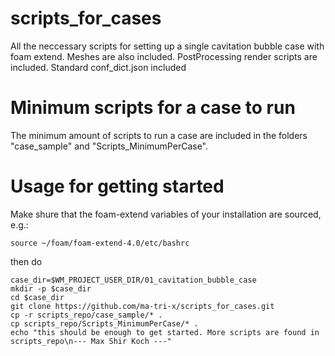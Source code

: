 # scripts_for_cases
All the neccessary scripts for setting up a single cavitation bubble case with foam extend.
Meshes are also included.
PostProcessing render scripts are included.
Standard conf_dict.json included
# Minimum scripts for a case to run
The minimum amount of scripts to run a case are included in the folders
"case_sample" and
"Scripts_MinimumPerCase".
# Usage for getting started
Make shure that the foam-extend variables of your installation are sourced, e.g.:
```
source ~/foam/foam-extend-4.0/etc/bashrc
```
then do
```
case_dir=$WM_PROJECT_USER_DIR/01_cavitation_bubble_case
mkdir -p $case_dir
cd $case_dir
git clone https://github.com/ma-tri-x/scripts_for_cases.git
cp -r scripts_repo/case_sample/* .
cp scripts_repo/Scripts_MinimumPerCase/* .
echo "this should be enough to get started. More scripts are found in scripts_repo\n--- Max Shir Koch ---"
```
